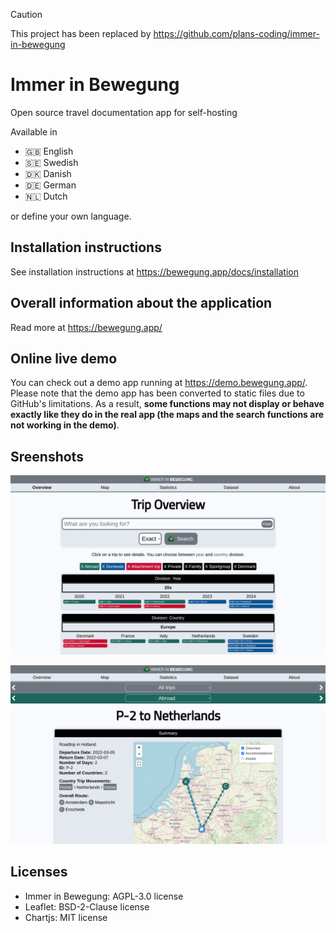 > [!CAUTION]
> This project has been replaced by https://github.com/plans-coding/immer-in-bewegung

# Immer in Bewegung 
Open source travel documentation app for self-hosting

Available in
* 🇬🇧 English
* 🇸🇪 Swedish
* 🇩🇰 Danish
* 🇩🇪 German
* 🇳🇱 Dutch

or define your own language.

## Installation instructions
See installation instructions at https://bewegung.app/docs/installation

## Overall information about the application
Read more at https://bewegung.app/

## Online live demo
You can check out a demo app running at https://demo.bewegung.app/. Please note that the demo app has been converted to static files due to GitHub's limitations. As a result, **some functions may not display or behave exactly like they do in the real app (the maps and the search functions are not working in the demo)**.

## Sreenshots
![img](iib-overview.png)

![img](iib-events.png)

## Licenses
* Immer in Bewegung: AGPL-3.0 license
* Leaflet: BSD-2-Clause license
* Chartjs: MIT license
